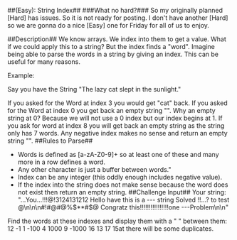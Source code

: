 ##(Easy): String Index##
###What no hard?###
So my originally planned [Hard] has issues. So it is not ready for posting. I don't have another [Hard] so we are gonna do a nice [Easy] one for Friday for all of us to enjoy.

##Description##
We know arrays. We index into them to get a value. What if we could apply this to a string? But the index finds a "word". Imagine being able to parse the words in a string by giving an index. This can be useful for many reasons.

Example:

Say you have the String "The lazy cat slept in the sunlight."

If you asked for the Word at index 3 you would get "cat" back. If you asked for the Word at index 0 you get back an empty string "". Why an empty string at 0? Because we will not use a 0 index but our index begins at 1. If you ask for word at index 8 you will get back an empty string as the string only has 7 words. Any negative index makes no sense and return an empty string "".
##Rules to Parse##
* Words is defined as [a-zA-Z0-9]+ so at least one of these and many more in a row defines a word.
* Any other character is just a buffer between words."
* Index can be any integer (this oddly enough includes negative value).
* If the index into the string does not make sense because the word does not exist then return an empty string.
##Challenge Input##
Your string: "...You...!!!@!3124131212 Hello have this is a --- string Solved !!...? to test @\n\n\n#!#@#@%$**#$@ Congratz this!!!!!!!!!!!!!!!!one ---Problem\n\n"

Find the words at these indexes and display them with a " " between them: 12 -1 1 -100 4 1000 9 -1000 16 13 17 15at there will be some duplicates.